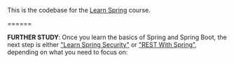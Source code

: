 This is the codebase for the [Learn Spring](https://www.baeldung.com/learn-spring-course#master-class) course. 

======

**FURTHER STUDY**: Once you learn the basics of Spring and Spring Boot, the next step is either ["Learn Spring Security"](https://bit.ly/github-lss) or ["REST With Spring"](https://bit.ly/github-rws), depending on what you need to focus on: 

